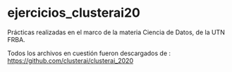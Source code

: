 # ejercicios_clusterai20
Prácticas realizadas en el marco de la materia Ciencia de Datos, de la UTN FRBA.

Todos los archivos en cuestión fueron descargados de : https://github.com/clusterai/clusterai_2020
